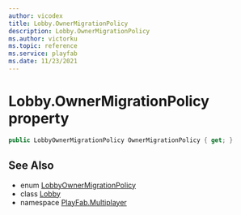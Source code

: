 ```yaml
---
author: vicodex
title: Lobby.OwnerMigrationPolicy
description: Lobby.OwnerMigrationPolicy
ms.author: victorku
ms.topic: reference
ms.service: playfab
ms.date: 11/23/2021
---
```


# Lobby.OwnerMigrationPolicy property

```csharp
public LobbyOwnerMigrationPolicy OwnerMigrationPolicy { get; }
```

## See Also

* enum [LobbyOwnerMigrationPolicy](../LobbyOwnerMigrationPolicy.md)
* class [Lobby](../Lobby.md)
* namespace [PlayFab.Multiplayer](../../PlayFabMultiplayerSDK.md)

